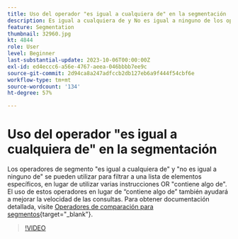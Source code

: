 ```yaml
---
title: Uso del operador "es igual a cualquiera de" en la segmentación
description: Es igual a cualquiera de y No es igual a ninguno de los operadores de segmento que se han agregado al generador de segmentos. Utilice estos operadores para filtrar a una lista de elementos específicos, en lugar de utilizar varias instrucciones OR Contiene algo de. El uso de estos operadores en lugar de contiene algo de también ayudará a mejorar la velocidad de las consultas.
feature: Segmentation
thumbnail: 32960.jpg
kt: 4844
role: User
level: Beginner
last-substantial-update: 2023-10-06T00:00:00Z
exl-id: ed4eccc6-a56e-4767-aeea-046bbbb7ee9c
source-git-commit: 2d94ca8a247adfccb2db127eb6a9f444f54cbf6e
workflow-type: tm+mt
source-wordcount: '134'
ht-degree: 57%

---
```


# Uso del operador &quot;es igual a cualquiera de&quot; en la segmentación

Los operadores de segmento &quot;es igual a cualquiera de&quot; y &quot;no es igual a ninguno de&quot; se pueden utilizar para filtrar a una lista de elementos específicos, en lugar de utilizar varias instrucciones OR &quot;contiene algo de&quot;. El uso de estos operadores en lugar de “contiene algo de” también ayudará a mejorar la velocidad de las consultas. Para obtener documentación detallada, visite [Operadores de comparación para segmentos](https://experienceleague.adobe.com/docs/analytics/components/segmentation/segment-reference/seg-operators.html?lang=es){target="_blank"}.

>[!VIDEO](https://video.tv.adobe.com/v/32960/?quality=12&learn=on)
